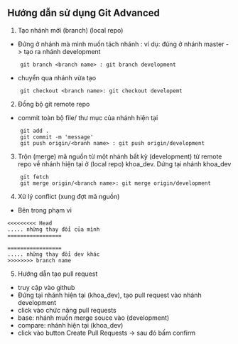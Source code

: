 ## Hướng dẫn sử dụng Git Advanced
1. Tạo nhánh mới (branch) (local repo)
+ Đứng ở nhánh mà mình muốn tách nhánh : ví dụ: đúng ở nhánh master -> tạo ra nhánh development
```
    git branch <branch name> : git branch development
```
+ chuyển qua nhánh vừa tạo
```
    git checkout <branch name>: git checkout developemt
```
2. Đồng bộ git remote repo
+ commit toàn bộ file/ thư mục của nhánh hiện tại
```
    git add .
    git commit -m 'message'
    git push origin/<branh name> : git push origin/development
```
3. Trộn (merge) mã nguồn từ một nhánh bất kỳ (development) từ remote repo về nhánh hiện tại ở (local repo) khoa_dev. Dứng tại nhánh khoa_dev
```
    git fetch
    git merge origin/<branch name>: git merge origin/development
```
4. Xử lý conflict (xung đợt mã nguồn)
+ Bên trong phạm vi 
```
<<<<<<<<< Head
..... những thay đổi của mình
=================
```
```
=================
..... những thay đổi dev khác
>>>>>>>> branch name
```

5. Hướng dẫn tạo pull request
+ truy cập vào github
+ Đứng tại nhánh hiện tại (khoa_dev), tạo pull request vào nhánh development
+ click vào chức năng pull requests
+ base: nhánh muốn merge souce vào (development)
+ compare: nhánh hiện tại (khoa_dev)
+ click vào button Create Pull Requests -> sau đó bấm confirm

